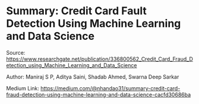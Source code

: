 # Summary: Credit Card Fault Detection Using Machine Learning and Data Science

Source: https://www.researchgate.net/publication/336800562_Credit_Card_Fraud_Detection_using_Machine_Learning_and_Data_Science

Author: Maniraj S P, Aditya Saini, Shadab Ahmed, Swarna Deep Sarkar

Medium Link: https://medium.com/@nhandao31/summary-credit-card-fraud-detection-using-machine-learning-and-data-science-cacfd30686ba
